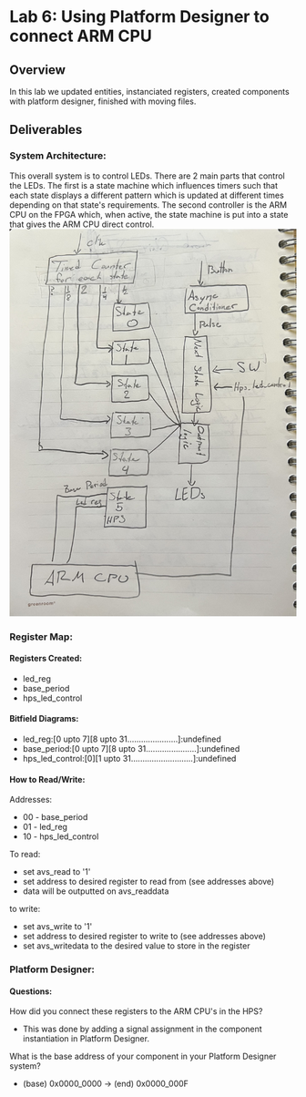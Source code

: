 # Lab 6: Using Platform Designer to connect ARM CPU

## Overview
In this lab we updated entities, instanciated registers, created components with platform designer, finished with moving files. 

## Deliverables
### System Architecture:
This overall system is to control LEDs. There are 2 main parts that control the LEDs. The first is a state machine which influences timers such that each state displays a different pattern which is updated at different times depending on that state's requirements. The second controller is the ARM CPU on the FPGA which, when active, the state machine is put into a state that gives the ARM CPU direct control.
![block diagram](assets/updated_block_diagram.jpg)

### Register Map:
#### Registers Created:
- led_reg
- base_period
- hps_led_control

#### Bitfield Diagrams:
- led_reg:[0 upto 7][8 upto 31......................]:undefined
- base_period:[0 upto 7][8 upto 31......................]:undefined
- hps_led_control:[0][1 upto 31...........................]:undefined

#### How to Read/Write:
Addresses:
- 00 - base_period
- 01 - led_reg
- 10 - hps_led_control

To read:
- set avs_read to '1'
- set address to desired register to read from (see addresses above)
- data will be outputted on avs_readdata

to write:
- set avs_write to '1'
- set address to desired register to write to (see addresses above)
- set avs_writedata to the desired value to store in the register

### Platform Designer:
#### Questions:
How did you connect these registers to the ARM CPU's in the HPS?
- This was done by adding a signal assignment in the component instantiation in Platform Designer.

What is the base address of your component in your Platform Designer system?
- (base) 0x0000_0000 -> (end) 0x0000_000F

